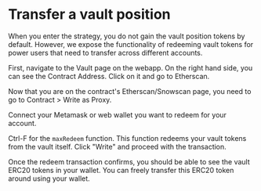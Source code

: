 # Transfer a vault position

When you enter the strategy, you do not gain the vault position tokens by default. However, we expose the functionality of redeeming vault tokens for power users that need to transfer across different accounts.&#x20;

First, navigate to the Vault page on the webapp. On the right hand side, you can see the Contract Address. Click on it and go to Etherscan.

Now that you are on the contract's Etherscan/Snowscan page, you need to go to Contract > Write as Proxy.

Connect your Metamask or web wallet you want to redeem for your account.

Ctrl-F for the `maxRedeem` function. This function redeems your vault tokens from the vault itself. Click "Write" and proceed with the transaction.

Once the redeem transaction confirms, you should be able to see the vault ERC20 tokens in your wallet. You can freely transfer this ERC20 token around using your wallet.
